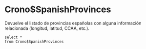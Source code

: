 ﻿---
SidebarGroup: "index-misc-views"
---

# Crono$SpanishProvinces

Devuelve el listado de provincias españolas con alguna información relacionada (longitud, latitud, CCAA, etc.).

```
select *
from Crono$SpanishProvinces
```

